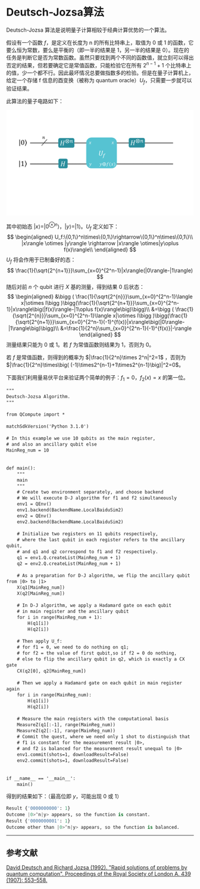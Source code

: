 # Deutsch-Jozsa算法

Deutsch-Jozsa 算法是说明量子计算相较于经典计算优势的一个算法。

假设有一个函数 $f$，是定义在长度为 n 的所有比特串上，取值为 0 或 1 的函数，它要么恒为常数，要么是平衡的（即一半的结果是 1，另一半的结果是 0）。现在的任务是判断它是否为常数函数。虽然只要找到两个不同的函数值，就立刻可以得出否定的结果，但若要确定它是常值函数，只能检验它在所有 $2^{n-1}+1$ 个比特串上的值，少一个都不行。因此最坏情况总要做指数多的检验。但是在量子计算机上，给定一个存储 f 信息的酉变换（被称为 quantum oracle）$U_f$，只需要一步就可以验证结果。

此算法的量子电路如下：

![avatar](PIC/circuit.png)

其中初始态 $|x\rangle=|0^{\otimes n}\rangle$，$|y\rangle=|1\rangle$。$U_f$ 定义如下：
$$
\begin{aligned}
U_f:\{0,1\}^n\times\{0,1\}\rightarrow\{0,1\}^n\times\{0,1\}\\
|x\rangle \otimes |y\rangle \rightarrow |x\rangle \otimes|y\oplus f(x)\rangle\\
\end{aligned}
$$
$U_f$ 将会作用于已制备好的态：
$$
\frac{1}{\sqrt{2^{n+1}}}\sum_{x=0}^{2^n-1}|x\rangle(|0\rangle-|1\rangle)
$$
随后对前 $n$ 个 qubit 进行 $X$ 基的测量，得到结果 0 后状态：
$$
\begin{aligned}
&\bigg ( \frac{1}{\sqrt{2^{n}}}\sum_{x=0}^{2^n-1}\langle x|\otimes I\bigg )\bigg(\frac{1}{\sqrt{2^{n+1}}}\sum_{x=0}^{2^n-1}|x\rangle\big(|f(x)\rangle-|1\oplus f(x)\rangle\big)\bigg)\\
&=\bigg ( \frac{1}{\sqrt{2^{n}}}\sum_{x=0}^{2^n-1}\langle x|\otimes I\bigg )\bigg(\frac{1}{\sqrt{2^{n+1}}}\sum_{x=0}^{2^n-1}(-1)^{f(x)}|x\rangle\big(|0\rangle-|1\rangle\big)\bigg)\\
&=\frac{1}{2^n}\sum_{x=0}^{2^n-1}(-1)^{f(x)}|-\rangle
\end{aligned}
$$
测量结果只能为 0 或 1。若 $f$ 为常值函数则结果为 1，否则为 0。

若 $f$ 是常值函数，则得到的概率为 $|\frac{1}{2^n}\times 2^n|^2=1$ ，否则为 $|\frac{1}{2^n}\times\big( (-1)\times2^{n-1}+1\times2^{n-1}\big)|^2=0$。

下面我们利用量易伏平台来验证两个简单的例子：$f_1=0$，$f_2(x) = x$ 的第一位。

```python{.line-numbers, highlight=7}
"""
Deutsch-Jozsa Algorithm.
"""

from QCompute import *

matchSdkVersion('Python 3.1.0')

# In this example we use 10 qubits as the main register,
# and also an ancillary qubit else
MainReg_num = 10


def main():
    """
    main
    """
    # Create two environment separately, and choose backend
    # We will execute D-J algorithm for f1 and f2 simultaneously
    env1 = QEnv()
    env1.backend(BackendName.LocalBaiduSim2)
    env2 = QEnv()
    env2.backend(BackendName.LocalBaiduSim2)
    
    # Initialize two registers on 11 qubits respectively,
    # where the last qubit in each register refers to the ancillary qubit,
    # and q1 and q2 correspond to f1 and f2 respectively.
    q1 = env1.Q.createList(MainReg_num + 1)
    q2 = env2.Q.createList(MainReg_num + 1)
    
    # As a preparation for D-J algorithm, we flip the ancillary qubit from |0> to |1>
    X(q1[MainReg_num])
    X(q2[MainReg_num])
    
    # In D-J algorithm, we apply a Hadamard gate on each qubit
    # in main register and the ancillary qubit
    for i in range(MainReg_num + 1):
        H(q1[i])
        H(q2[i])
        
    # Then apply U_f:
    # for f1 = 0, we need to do nothing on q1;
    # for f2 = the value of first qubit,so if f2 = 0 do nothing,
    # else to flip the ancillary qubit in q2, which is exactly a CX gate
    CX(q2[0], q2[MainReg_num])
    
    # Then we apply a Hadamard gate on each qubit in main register again
    for i in range(MainReg_num):
        H(q1[i])
        H(q2[i])
        
    # Measure the main registers with the computational basis
    MeasureZ(q1[:-1], range(MainReg_num))
    MeasureZ(q2[:-1], range(MainReg_num))
    # Commit the quest, where we need only 1 shot to distinguish that
    # f1 is constant for the measurement result |0>,
    # and f2 is balanced for the measurement result unequal to |0>
    env1.commit(shots=1, downloadResult=False)
    env2.commit(shots=1, downloadResult=False)


if __name__ == '__main__':
    main()
```

得到的结果如下：（最高位即 $y$，可能出现 0 或 1）
```python
Result {'0000000000': 1}
Outcome |0>^n|y> appears, so the function is constant.
Result {'0000000001': 1}
Outcome other than |0>^n|y> appears, so the function is balanced.
```
---
## 参考文献
[David Deutsch and Richard Jozsa (1992). "Rapid solutions of problems by quantum computation". Proceedings of the Royal Society of London A. 439 (1907): 553–558.](https://royalsocietypublishing.org/doi/abs/10.1098/rspa.1992.0167)